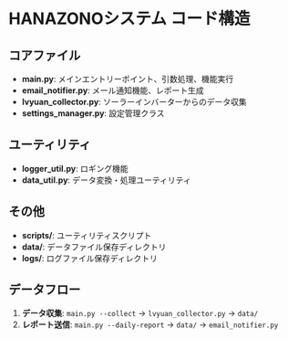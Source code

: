 # HANAZONOシステム コード構造

## コアファイル
- **main.py**: メインエントリーポイント、引数処理、機能実行
- **email_notifier.py**: メール通知機能、レポート生成
- **lvyuan_collector.py**: ソーラーインバーターからのデータ収集
- **settings_manager.py**: 設定管理クラス

## ユーティリティ
- **logger_util.py**: ロギング機能
- **data_util.py**: データ変換・処理ユーティリティ

## その他
- **scripts/**: ユーティリティスクリプト
- **data/**: データファイル保存ディレクトリ
- **logs/**: ログファイル保存ディレクトリ

## データフロー
1. **データ収集**: `main.py --collect` → `lvyuan_collector.py` → `data/`
2. **レポート送信**: `main.py --daily-report` → `data/` → `email_notifier.py`
